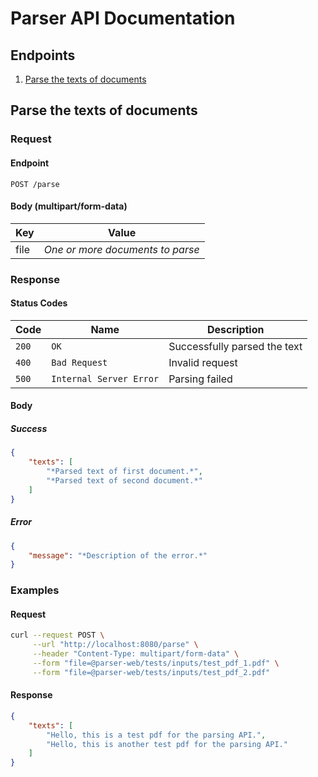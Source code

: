 # Parser API Documentation

## Endpoints

1. [Parse the texts of documents](#parse-the-texts-of-documents)

## Parse the texts of documents

### Request

#### Endpoint

```http
POST /parse
```

#### Body (multipart/form-data)

| Key | Value |
|-|-|
| file | *One or more documents to parse* |

### Response

#### Status Codes

| Code | Name |  Description |
|-|-|-|
| `200` | `OK` | Successfully parsed the text |
| `400` | `Bad Request` | Invalid request |
| `500` | `Internal Server Error` | Parsing failed |

#### Body

##### Success

```json
{
    "texts": [
        "*Parsed text of first document.*",
        "*Parsed text of second document.*"
    ]
}
```

##### Error

```json
{
    "message": "*Description of the error.*"
}
```

### Examples

#### Request

```bash
curl --request POST \
     --url "http://localhost:8080/parse" \
     --header "Content-Type: multipart/form-data" \
     --form "file=@parser-web/tests/inputs/test_pdf_1.pdf" \
     --form "file=@parser-web/tests/inputs/test_pdf_2.pdf"
```

#### Response

```json
{
    "texts": [
        "Hello, this is a test pdf for the parsing API.",
        "Hello, this is another test pdf for the parsing API."
    ]
}
```